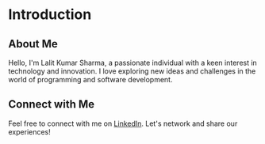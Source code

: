 # Introduction

## About Me
Hello, I'm Lalit Kumar Sharma, a passionate individual with a keen interest in technology and innovation. I love exploring new ideas and challenges in the world of programming and software development.

## Connect with Me
Feel free to connect with me on [LinkedIn](https://www.linkedin.com/in/lalitkrsharma). Let's network and share our experiences!